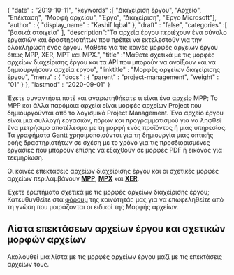 {
  "date" : "2019-10-11",
  "keywords" :[ "Διαχείριση έργου", "Αρχείο", "Επέκταση", "Μορφή αρχείου", "Έργο", "Διαχείριση", "Έργο Microsoft"],
  "author" : {
    "display_name" : "Kashif Iqbal"
},
  "draft" : "false",
  "categories" :[ "βασικά στοιχεία" ],
  "description":"Τα αρχεία έργου περιέχουν ένα σύνολο εργασιών και δραστηριοτήτων που πρέπει να εκτελεστούν για την ολοκλήρωση ενός έργου. Μάθετε για τις κοινές μορφές αρχείων έργου όπως MPP, XER, MPT και MPX.",
  "title" :"Μάθετε σχετικά με τις μορφές αρχείων διαχείρισης έργου και τα API που μπορούν να ανοίξουν και να δημιουργήσουν αρχεία έργου",
  "linktitle" : "Μορφές αρχείων διαχείρισης έργου",
  "menu" : {
    "docs" : {
      "parent" : "project-management",
      "weight" : "01"
}
},
  "lastmod" : "2020-09-01"
}

Έχετε συναντήσει ποτέ και αναρωτηθήκατε τι είναι ένα αρχείο MPP; Το MPP και άλλα παρόμοια αρχεία είναι μορφές αρχείων Project που δημιουργούνται από το λογισμικό Project Management. Ένα αρχείο έργου είναι μια συλλογή εργασιών, πόρων και προγραμματισμού για να ληφθεί ένα μετρήσιμο αποτέλεσμα με τη μορφή ενός προϊόντος ή μιας υπηρεσίας. Τα γραφήματα Gantt χρησιμοποιούνται για τη δημιουργία μιας οπτικής ροής δραστηριοτήτων σε σχέση με το χρόνο για τις προσδιορισμένες εργασίες που μπορούν επίσης να εξαχθούν σε μορφές PDF ή εικόνας για τεκμηρίωση.

Οι κοινές επεκτάσεις αρχείων διαχείρισης έργου και οι σχετικές μορφές αρχείων περιλαμβάνουν **[MPP](/el/project-management/mpp/)**, **[MPX](/el/project-management/mpx/)** και **[XER](/el/project-management/xer/)**.

Έχετε ερωτήματα σχετικά με τις μορφές αρχείων διαχείρισης έργου; Κατευθυνθείτε στα [φόρουμ](https://forum.fileformat.com/c/project-management/15) της κοινότητάς μας για να επωφεληθείτε από τη γνώση που μοιράζονται οι ειδικοί της Μορφής αρχείων.

## Λίστα επεκτάσεων αρχείων έργου και σχετικών μορφών αρχείων

Ακολουθεί μια λίστα με τις μορφές αρχείων έργου μαζί με τις επεκτάσεις αρχείων τους.


